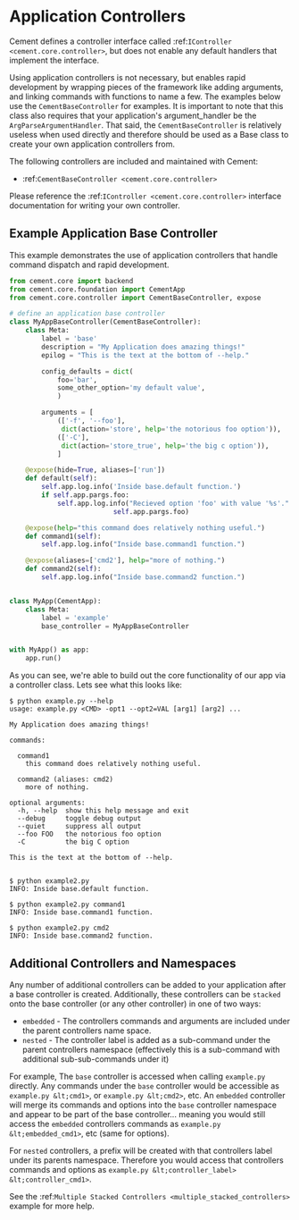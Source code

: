 Application Controllers
==============================================================================

Cement defines a controller interface called
:ref:`IController <cement.core.controller>`, but does not enable any default
handlers that implement the interface.

Using application controllers is not necessary, but enables rapid development
by wrapping pieces of the framework like adding arguments, and linking
commands with functions to name a few.  The examples below use the
`CementBaseController` for examples.  It is important to note that this class
also requires that your application's argument\_handler be the
`ArgParseArgumentHandler`.  That said, the `CementBaseController` is
relatively useless when used directly and therefore should be used as a Base
class to create your own application controllers from.

The following controllers are included and maintained with Cement:

 * :ref:`CementBaseController <cement.core.controller>`


Please reference the :ref:`IController <cement.core.controller>` interface
documentation for writing your own controller.


Example Application Base Controller
------------------------------------------------------------------------------

This example demonstrates the use of application controllers that handle
command dispatch and rapid development.

```python
from cement.core import backend
from cement.core.foundation import CementApp
from cement.core.controller import CementBaseController, expose

# define an application base controller
class MyAppBaseController(CementBaseController):
    class Meta:
        label = 'base'
        description = "My Application does amazing things!"
        epilog = "This is the text at the bottom of --help."

        config_defaults = dict(
            foo='bar',
            some_other_option='my default value',
            )

        arguments = [
            (['-f', '--foo'],
             dict(action='store', help='the notorious foo option')),
            (['-C'],
             dict(action='store_true', help='the big c option')),
            ]

    @expose(hide=True, aliases=['run'])
    def default(self):
        self.app.log.info('Inside base.default function.')
        if self.app.pargs.foo:
            self.app.log.info("Recieved option 'foo' with value '%s'." % \
                          self.app.pargs.foo)

    @expose(help="this command does relatively nothing useful.")
    def command1(self):
        self.app.log.info("Inside base.command1 function.")

    @expose(aliases=['cmd2'], help="more of nothing.")
    def command2(self):
        self.app.log.info("Inside base.command2 function.")


class MyApp(CementApp):
    class Meta:
        label = 'example'
        base_controller = MyAppBaseController


with MyApp() as app:
    app.run()
```

As you can see, we're able to build out the core functionality of our app via
a controller class.  Lets see what this looks like:

```console
$ python example.py --help
usage: example.py <CMD> -opt1 --opt2=VAL [arg1] [arg2] ...

My Application does amazing things!

commands:

  command1
    this command does relatively nothing useful.

  command2 (aliases: cmd2)
    more of nothing.

optional arguments:
  -h, --help  show this help message and exit
  --debug     toggle debug output
  --quiet     suppress all output
  --foo FOO   the notorious foo option
  -C          the big C option

This is the text at the bottom of --help.


$ python example2.py
INFO: Inside base.default function.

$ python example2.py command1
INFO: Inside base.command1 function.

$ python example2.py cmd2
INFO: Inside base.command2 function.
```


Additional Controllers and Namespaces
------------------------------------------------------------------------------

Any number of additional controllers can be added to your application after a
base controller is created.  Additionally, these controllers can be `stacked`
onto the base controller (or any other controller) in one of two ways:

 * `embedded` - The controllers commands and arguments are included under the
   parent controllers name space.
 * `nested` - The controller label is added as a sub-command under the parent
   controllers namespace (effectively this is a sub-command with additional
   sub-sub-commands under it)


For example, The `base` controller is accessed when calling `example.py`
directly.  Any commands under the `base` controller would be accessible as
`example.py &lt;cmd1>`, or `example.py &lt;cmd2>`, etc.  An `embedded`
controller will merge its commands and options into the `base` controller
namespace and appear to be part of the base controller... meaning you would
still access the `embedded` controllers commands as
`example.py &lt;embedded_cmd1>`, etc (same for options).

For `nested` controllers, a prefix will be created with that controllers label
under its parents namespace. Therefore you would access that controllers
commands and options as
`example.py &lt;controller_label> &lt;controller_cmd1>`.

See the :ref:`Multiple Stacked Controllers <multiple_stacked_controllers>`
example for more help.
